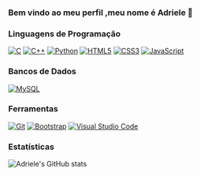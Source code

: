 ### Bem vindo ao meu perfil ,meu nome é Adriele 👋
### Linguagens de Programação
[![C](https://img.shields.io/badge/C-00599C?style=flat-square&logo=c&logoColor=white)](https://github.com/adriele07)
[![C++](https://img.shields.io/badge/C++-00599C?style=flat-square&logo=c%2B%2B&logoColor=white)](https://github.com/adriele07)
[![Python](https://img.shields.io/badge/Python-3776AB?style=flat-square&logo=python&logoColor=white)](https://github.com/adriele07)
[![HTML5](https://img.shields.io/badge/HTML5-E34F26?style=flat-square&logo=html5&logoColor=white)](https://github.com/adriele07)
[![CSS3](https://img.shields.io/badge/CSS3-1572B6?style=flat-square&logo=css3&logoColor=white)](https://github.com/adriele07)
[![JavaScript](https://img.shields.io/badge/JavaScript-F7DF1E?style=flat-square&logo=javascript&logoColor=black)](https://github.com/)


### Bancos de Dados

[![MySQL](https://img.shields.io/badge/MySQL-4479A1?style=flat-square&logo=mysql&logoColor=white)](https://github.com/adriele07)
### Ferramentas
[![Git](https://img.shields.io/badge/Git-F05032?style=flat-square&logo=git&logoColor=white)](https://github.com/)
[![Bootstrap](https://img.shields.io/badge/Bootstrap-563D7C?style=flat-square&logo=bootstrap&logoColor=white)](https://github.com/)
[![Visual Studio Code](https://img.shields.io/badge/Visual_Studio_Code-007ACC?style=flat-square&logo=visual-studio-code&logoColor=white)](https://github.com/)

### Estatísticas

![Adriele's GitHub stats](https://github-readme-stats.vercel.app/api?username=adriele07&show_icons=true&theme=radical&count_private=true&include_all_commits=true)

